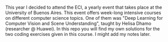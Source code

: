 This year I decided to attend the ECI, a yearly event that takes place at the University of Buenos Aires. This event offers week-long intensive courses on different computer science topics.
One of them was "Deep Learning for Computer Vision and Scene Understanding", taught by Helisa Dhamo (researcher @ Huawei). 
In this repo you will find my own solutions for the two coding exercises given in this course. I might add my notes later.
